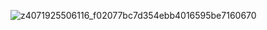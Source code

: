 ![z4071925506116_f02077bc7d354ebb4016595be7160670](https://github.com/tienquanev7/MyChess/assets/113291112/92345cba-17d8-437f-a364-3f6193701153)
